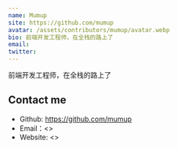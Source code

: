 ```yaml
---
name: Mumup
site: https://github.com/mumup
avatar: /assets/contributors/mumup/avatar.webp
bio: 前端开发工程师，在全栈的路上了
email: 
twitter: 
---
```


前端开发工程师，在全栈的路上了

## Contact me

- Github: <https://github.com/mumup>
- Email：<>
- Website: <>
